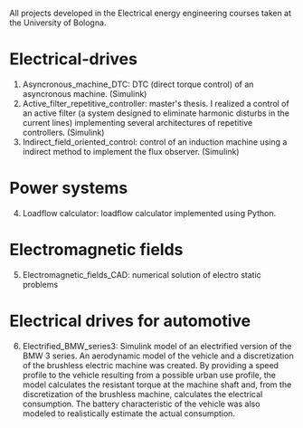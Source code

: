 All projects developed in the Electrical energy engineering courses taken at the University of Bologna.

# Electrical-drives
1. Asyncronous_machine_DTC: DTC (direct torque control) of an asyncronous machine. (Simulink)
2. Active_filter_repetitive_controller: master's thesis. I realized a control of an active filter (a system designed to eliminate harmonic disturbs in the current lines) implementing several architectures of repetitive controllers. (Simulink)
3. Indirect_field_oriented_control: control of an induction machine using a indirect method to implement the flux observer. (Simulink)

# Power systems
4. Loadflow calculator: loadflow calculator implemented using Python. 

# Electromagnetic fields
5. Electromagnetic_fields_CAD: numerical solution of electro static problems

# Electrical drives for automotive
6. Electrified_BMW_series3: Simulink model of an electrified version of the BMW 3 series. An aerodynamic model of the vehicle and a discretization of the brushless electric machine was created. By providing a speed profile to the vehicle resulting from a possible urban use profile, the model calculates the resistant torque at the machine shaft and, from the discretization of the brushless machine, calculates the electrical consumption. The battery characteristic of the vehicle was also modeled to realistically estimate the actual consumption. 
